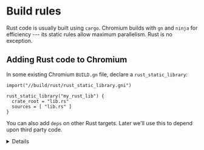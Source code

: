# Build rules

Rust code is usually built using `cargo`. Chromium builds with `gn` and `ninja`
for efficiency --- its static rules allow maximum parallelism. Rust is no exception.

## Adding Rust code to Chromium

In some existing Chromium `BUILD.gn` file, declare a `rust_static_library`:

```gn
import("//build/rust/rust_static_library.gni")

rust_static_library("my_rust_lib") {
  crate_root = "lib.rs"
  sources = [ "lib.rs" ]
}
```

You can also add `deps` on other Rust targets. Later we'll use this to
depend upon third party code.

<details>

You must specify _both_ the crate root, _and_ a full list of sources.
The `crate_root` is the file given to the Rust compiler representing the root
file of the compilation unit --- typically `lib.rs`. `sources` is a complete
list of all source files which `ninja` needs in order to determine when rebuilds
are necessary.

(There's no such thing as a Rust `source_set`, because in Rust, an entire
crate is a compilation unit. A `static_library` is the smallest unit.)

Students might be wondering why we need a gn template, rather than using
[gn's built-in support for Rust static libraries][0].
The answer is that this template provides support for CXX interop, Rust features,
and unit tests, some of which we'll use later.

</details>

[0]: https://gn.googlesource.com/gn/+/main/docs/reference.md#func_static_library

